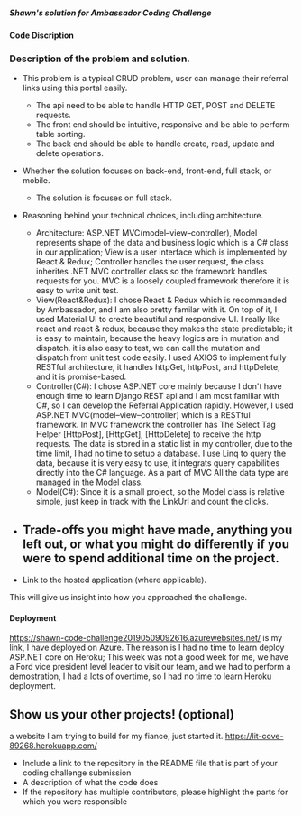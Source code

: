 ##### Shawn's solution for Ambassador Coding Challenge
#### Code Discription

###	Description of the problem and solution.
- This problem is a typical CRUD problem, user can manage their referral links using this portal easily. 
  - The api need to be able to handle HTTP GET, POST and DELETE requests.
  - The front end should be intuitive, responsive and be able to perform table sorting. 
  - The back end should be able to handle create, read, update and delete operations.
- Whether the solution focuses on back-end, front-end, full stack, or mobile.
  - The solution is focuses on full stack. 
-	Reasoning behind your technical choices, including architecture.
    - Architecture: ASP.NET MVC(model–view–controller), Model represents shape of the data and business logic which is a C# class in our application; View is a user interface which is implemented by React & Redux; Controller handles the user request, the class inherites .NET MVC controller class so the framework handles requests for you.  MVC is a loosely coupled framework therefore it is easy to write unit test.
    - View(React&Redux): I chose React & Redux which is recommanded by Ambassador, and I am also pretty familar with it. On top of it, I used Material UI to create beautiful and responsive UI. I really like react and react & redux, because they makes the state predictable; it is easy to maintain, because the heavy logics are in mutation and dispatch. it is also easy to test, we can call the mutation and dispatch from unit test code easily. I used AXIOS to implement fully RESTful architecture, it handles httpGet, httpPost, and httpDelete, and it is promise-based.
    - Controller(C#): I chose ASP.NET core mainly because I don't have enough time to learn Django REST api and I am most familiar with C#, so I can develop the Referral Application rapidly. However, I used ASP.NET MVC(model–view–controller) which is a RESTful framework. In MVC framework the controller has The Select Tag Helper [HttpPost],  [HttpGet], [HttpDelete] to receive the http requests. The data is stored in a static list in my controller, due to the time limit, I had no time to setup a database. I use Linq to query the data, because it is very easy to use, it integrats query capabilities directly into the C# language. As a part of MVC All the data type are managed in the Model class. 
    - Model(C#): Since it is a small project, so the Model class is relative simple, just keep in track with the LinkUrl and count the clicks.  
  
-	Trade-offs you might have made, anything you left out, or what you might do differently if you were to spend additional time on the project.
    -
-	Link to the hosted application (where applicable).

This will give us insight into how you approached the challenge.

#### Deployment

https://shawn-code-challenge20190509092616.azurewebsites.net/ is my link, I have deployed on Azure. The reason is I had no time to learn deploy ASP.NET core on Heroku; This week was not a good week for me,
we have a Ford vice president level leader to visit our team, and we had to perform a demostration, I had a lots of overtime, so I had no time to learn Heroku deployment.

## Show us your other projects! (optional)
a website I am trying to build for my fiance, just started it.
https://lit-cove-89268.herokuapp.com/

-	Include a link to the repository in the README file that is part of your coding challenge submission
-	A description of what the code does
-	If the repository has multiple contributors, please highlight the parts for which you were responsible
